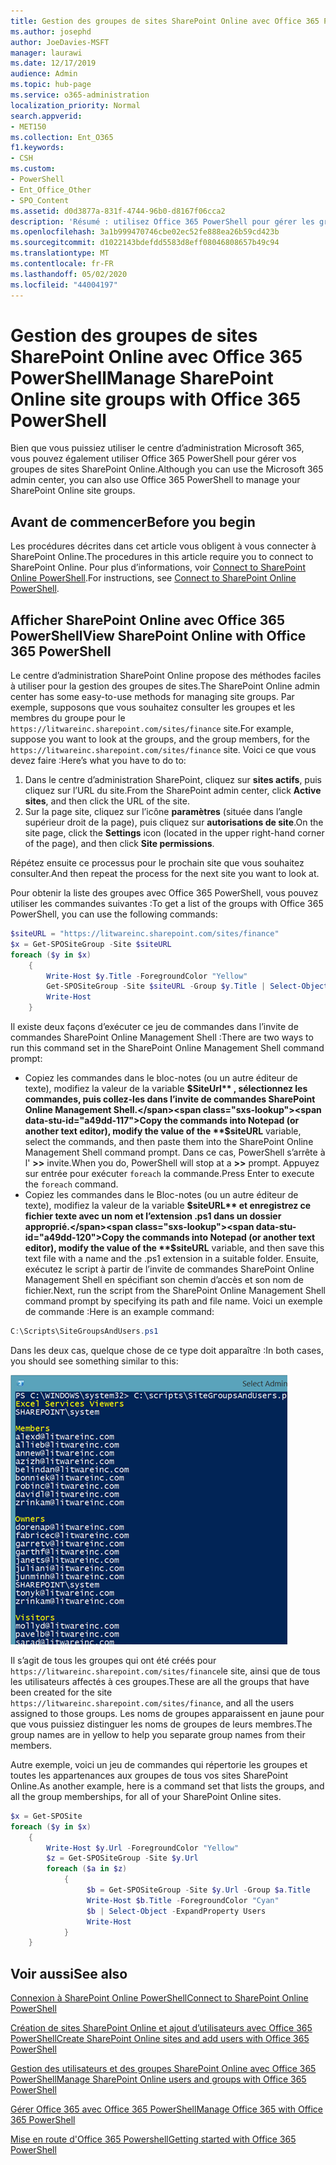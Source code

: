 ```yaml
---
title: Gestion des groupes de sites SharePoint Online avec Office 365 PowerShell
ms.author: josephd
author: JoeDavies-MSFT
manager: laurawi
ms.date: 12/17/2019
audience: Admin
ms.topic: hub-page
ms.service: o365-administration
localization_priority: Normal
search.appverid:
- MET150
ms.collection: Ent_O365
f1.keywords:
- CSH
ms.custom:
- PowerShell
- Ent_Office_Other
- SPO_Content
ms.assetid: d0d3877a-831f-4744-96b0-d8167f06cca2
description: 'Résumé : utilisez Office 365 PowerShell pour gérer les groupes de sites SharePoint Online.'
ms.openlocfilehash: 3a1b999470746cbe02ec52fe888ea26b59cd423b
ms.sourcegitcommit: d1022143bdefdd5583d8eff08046808657b49c94
ms.translationtype: MT
ms.contentlocale: fr-FR
ms.lasthandoff: 05/02/2020
ms.locfileid: "44004197"
---
```

# <a name="manage-sharepoint-online-site-groups-with-office-365-powershell"></a><span data-ttu-id="a49dd-103">Gestion des groupes de sites SharePoint Online avec Office 365 PowerShell</span><span class="sxs-lookup"><span data-stu-id="a49dd-103">Manage SharePoint Online site groups with Office 365 PowerShell</span></span>

<span data-ttu-id="a49dd-104">Bien que vous puissiez utiliser le centre d’administration Microsoft 365, vous pouvez également utiliser Office 365 PowerShell pour gérer vos groupes de sites SharePoint Online.</span><span class="sxs-lookup"><span data-stu-id="a49dd-104">Although you can use the Microsoft 365 admin center, you can also use Office 365 PowerShell to manage your SharePoint Online site groups.</span></span>

## <a name="before-you-begin"></a><span data-ttu-id="a49dd-105">Avant de commencer</span><span class="sxs-lookup"><span data-stu-id="a49dd-105">Before you begin</span></span>

<span data-ttu-id="a49dd-106">Les procédures décrites dans cet article vous obligent à vous connecter à SharePoint Online.</span><span class="sxs-lookup"><span data-stu-id="a49dd-106">The procedures in this article require you to connect to SharePoint Online.</span></span> <span data-ttu-id="a49dd-107">Pour plus d’informations, voir [Connect to SharePoint Online PowerShell](https://docs.microsoft.com/powershell/sharepoint/sharepoint-online/connect-sharepoint-online?view=sharepoint-ps).</span><span class="sxs-lookup"><span data-stu-id="a49dd-107">For instructions, see [Connect to SharePoint Online PowerShell](https://docs.microsoft.com/powershell/sharepoint/sharepoint-online/connect-sharepoint-online?view=sharepoint-ps).</span></span>

## <a name="view-sharepoint-online-with-office-365-powershell"></a><span data-ttu-id="a49dd-108">Afficher SharePoint Online avec Office 365 PowerShell</span><span class="sxs-lookup"><span data-stu-id="a49dd-108">View SharePoint Online with Office 365 PowerShell</span></span>

<span data-ttu-id="a49dd-109">Le centre d’administration SharePoint Online propose des méthodes faciles à utiliser pour la gestion des groupes de sites.</span><span class="sxs-lookup"><span data-stu-id="a49dd-109">The SharePoint Online admin center has some easy-to-use methods for managing site groups.</span></span> <span data-ttu-id="a49dd-110">Par exemple, supposons que vous souhaitez consulter les groupes et les membres du groupe pour le `https://litwareinc.sharepoint.com/sites/finance` site.</span><span class="sxs-lookup"><span data-stu-id="a49dd-110">For example, suppose you want to look at the groups, and the group members, for the `https://litwareinc.sharepoint.com/sites/finance` site.</span></span> <span data-ttu-id="a49dd-111">Voici ce que vous devez faire :</span><span class="sxs-lookup"><span data-stu-id="a49dd-111">Here’s what you have to do to:</span></span>

1. <span data-ttu-id="a49dd-112">Dans le centre d’administration SharePoint, cliquez sur **sites actifs**, puis cliquez sur l’URL du site.</span><span class="sxs-lookup"><span data-stu-id="a49dd-112">From the SharePoint admin center, click **Active sites**, and then click the URL of the site.</span></span>
2. <span data-ttu-id="a49dd-113">Sur la page site, cliquez sur l’icône **paramètres** (située dans l’angle supérieur droit de la page), puis cliquez sur **autorisations de site**.</span><span class="sxs-lookup"><span data-stu-id="a49dd-113">On the site page, click the **Settings** icon (located in the upper right-hand corner of the page), and then click **Site permissions**.</span></span>

<span data-ttu-id="a49dd-114">Répétez ensuite ce processus pour le prochain site que vous souhaitez consulter.</span><span class="sxs-lookup"><span data-stu-id="a49dd-114">And then repeat the process for the next site you want to look at.</span></span>

<span data-ttu-id="a49dd-115">Pour obtenir la liste des groupes avec Office 365 PowerShell, vous pouvez utiliser les commandes suivantes :</span><span class="sxs-lookup"><span data-stu-id="a49dd-115">To get a list of the groups with Office 365 PowerShell, you can use the following commands:</span></span>

```powershell
$siteURL = "https://litwareinc.sharepoint.com/sites/finance"
$x = Get-SPOSiteGroup -Site $siteURL
foreach ($y in $x)
    {
        Write-Host $y.Title -ForegroundColor "Yellow"
        Get-SPOSiteGroup -Site $siteURL -Group $y.Title | Select-Object -ExpandProperty Users
        Write-Host
    }
```

<span data-ttu-id="a49dd-116">Il existe deux façons d’exécuter ce jeu de commandes dans l’invite de commandes SharePoint Online Management Shell :</span><span class="sxs-lookup"><span data-stu-id="a49dd-116">There are two ways to run this command set in the SharePoint Online Management Shell command prompt:</span></span>

- <span data-ttu-id="a49dd-117">Copiez les commandes dans le bloc-notes (ou un autre éditeur de texte), modifiez la valeur de la variable **$SiteUrl** , sélectionnez les commandes, puis collez-les dans l’invite de commandes SharePoint Online Management Shell.</span><span class="sxs-lookup"><span data-stu-id="a49dd-117">Copy the commands into Notepad (or another text editor), modify the value of the **$siteURL** variable, select the commands, and then paste them into the SharePoint Online Management Shell command prompt.</span></span> <span data-ttu-id="a49dd-118">Dans ce cas, PowerShell s’arrête à l' **>>** invite.</span><span class="sxs-lookup"><span data-stu-id="a49dd-118">When you do, PowerShell will stop at a **>>** prompt.</span></span> <span data-ttu-id="a49dd-119">Appuyez sur entrée pour exécuter `foreach` la commande.</span><span class="sxs-lookup"><span data-stu-id="a49dd-119">Press Enter to execute the `foreach` command.</span></span><br/>
- <span data-ttu-id="a49dd-120">Copiez les commandes dans le Bloc-notes (ou un autre éditeur de texte), modifiez la valeur de la variable **$siteURL** et enregistrez ce fichier texte avec un nom et l’extension .ps1 dans un dossier approprié.</span><span class="sxs-lookup"><span data-stu-id="a49dd-120">Copy the commands into Notepad (or another text editor), modify the value of the **$siteURL** variable, and then save this text file with a name and the .ps1 extension in a suitable folder.</span></span> <span data-ttu-id="a49dd-121">Ensuite, exécutez le script à partir de l’invite de commandes SharePoint Online Management Shell en spécifiant son chemin d’accès et son nom de fichier.</span><span class="sxs-lookup"><span data-stu-id="a49dd-121">Next, run the script from the SharePoint Online Management Shell command prompt by specifying its path and file name.</span></span> <span data-ttu-id="a49dd-122">Voici un exemple de commande :</span><span class="sxs-lookup"><span data-stu-id="a49dd-122">Here is an example command:</span></span>

```powershell
C:\Scripts\SiteGroupsAndUsers.ps1
```

<span data-ttu-id="a49dd-123">Dans les deux cas, quelque chose de ce type doit apparaître :</span><span class="sxs-lookup"><span data-stu-id="a49dd-123">In both cases, you should see something similar to this:</span></span>

![Groupes de sites SharePoint Online](media/SPO-site-groups.png)

<span data-ttu-id="a49dd-125">Il s’agit de tous les groupes qui ont été créés pour `https://litwareinc.sharepoint.com/sites/finance`le site, ainsi que de tous les utilisateurs affectés à ces groupes.</span><span class="sxs-lookup"><span data-stu-id="a49dd-125">These are all the groups that have been created for the site `https://litwareinc.sharepoint.com/sites/finance`, and all the users assigned to those groups.</span></span> <span data-ttu-id="a49dd-126">Les noms de groupes apparaissent en jaune pour que vous puissiez distinguer les noms de groupes de leurs membres.</span><span class="sxs-lookup"><span data-stu-id="a49dd-126">The group names are in yellow to help you separate group names from their members.</span></span>

<span data-ttu-id="a49dd-127">Autre exemple, voici un jeu de commandes qui répertorie les groupes et toutes les appartenances aux groupes de tous vos sites SharePoint Online.</span><span class="sxs-lookup"><span data-stu-id="a49dd-127">As another example, here is a command set that lists the groups, and all the group memberships, for all of your SharePoint Online sites.</span></span>

```powershell
$x = Get-SPOSite
foreach ($y in $x)
    {
        Write-Host $y.Url -ForegroundColor "Yellow"
        $z = Get-SPOSiteGroup -Site $y.Url
        foreach ($a in $z)
            {
                 $b = Get-SPOSiteGroup -Site $y.Url -Group $a.Title 
                 Write-Host $b.Title -ForegroundColor "Cyan"
                 $b | Select-Object -ExpandProperty Users
                 Write-Host
            }
    }
```
    
## <a name="see-also"></a><span data-ttu-id="a49dd-128">Voir aussi</span><span class="sxs-lookup"><span data-stu-id="a49dd-128">See also</span></span>

[<span data-ttu-id="a49dd-129">Connexion à SharePoint Online PowerShell</span><span class="sxs-lookup"><span data-stu-id="a49dd-129">Connect to SharePoint Online PowerShell</span></span>](https://docs.microsoft.com/powershell/sharepoint/sharepoint-online/connect-sharepoint-online?view=sharepoint-ps)

[<span data-ttu-id="a49dd-130">Création de sites SharePoint Online et ajout d’utilisateurs avec Office 365 PowerShell</span><span class="sxs-lookup"><span data-stu-id="a49dd-130">Create SharePoint Online sites and add users with Office 365 PowerShell</span></span>](create-sharepoint-sites-and-add-users-with-powershell.md)

[<span data-ttu-id="a49dd-131">Gestion des utilisateurs et des groupes SharePoint Online avec Office 365 PowerShell</span><span class="sxs-lookup"><span data-stu-id="a49dd-131">Manage SharePoint Online users and groups with Office 365 PowerShell</span></span>](manage-sharepoint-users-and-groups-with-powershell.md)

[<span data-ttu-id="a49dd-132">Gérer Office 365 avec Office 365 PowerShell</span><span class="sxs-lookup"><span data-stu-id="a49dd-132">Manage Office 365 with Office 365 PowerShell</span></span>](manage-office-365-with-office-365-powershell.md)
  
[<span data-ttu-id="a49dd-133">Mise en route d'Office 365 Powershell</span><span class="sxs-lookup"><span data-stu-id="a49dd-133">Getting started with Office 365 PowerShell</span></span>](getting-started-with-office-365-powershell.md)

